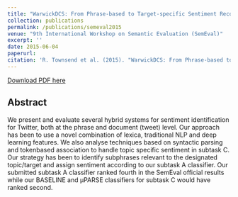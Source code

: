 ```yaml
---
title: "WarwickDCS: From Phrase-based to Target-specific Sentiment Recognition"
collection: publications
permalink: /publications/semeval2015
venue: "9th International Workshop on Semantic Evaluation (SemEval)"
excerpt: ''
date: 2015-06-04
paperurl: 
citation: 'R. Townsend et al. (2015). "WarwickDCS: From Phrase-based to Target-specific Sentiment Recognition" <i>SemEval</i>, 2015'
---
```


<a href='https://bluemonk482.github.io/files/semeval2015.pdf'>Download PDF here</a>

## Abstract
We present and evaluate several hybrid systems for sentiment identification for Twitter, both at the phrase and document (tweet) level. Our approach has been to use a novel combination of lexica, traditional NLP and deep learning features. We also analyse techniques based on syntactic parsing and tokenbased association to handle topic specific sentiment in subtask C. Our strategy has been to identify subphrases relevant to the designated topic/target and assign sentiment according to our subtask A classifier. Our submitted subtask A classifier ranked fourth in the SemEval official results while our BASELINE and µPARSE classifiers for subtask C would have ranked second.
